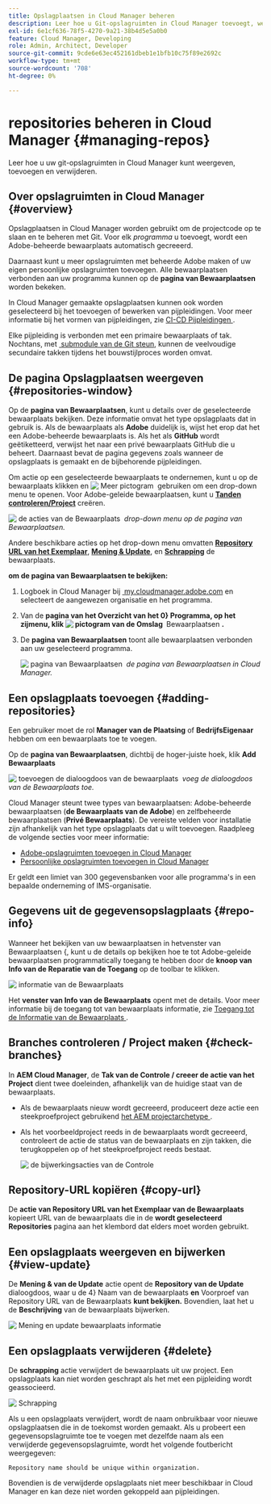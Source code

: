 ```yaml
---
title: Opslagplaatsen in Cloud Manager beheren
description: Leer hoe u Git-opslagruimten in Cloud Manager toevoegt, weergeeft en verwijdert.
exl-id: 6e1cf636-78f5-4270-9a21-38b4d5e5a0b0
feature: Cloud Manager, Developing
role: Admin, Architect, Developer
source-git-commit: 9cde6e63ec452161dbeb1e1bfb10c75f89e2692c
workflow-type: tm+mt
source-wordcount: '708'
ht-degree: 0%

---
```



# repositories beheren in Cloud Manager {#managing-repos}

Leer hoe u uw git-opslagruimten in Cloud Manager kunt weergeven, toevoegen en verwijderen.

## Over opslagruimten in Cloud Manager {#overview}

Opslagplaatsen in Cloud Manager worden gebruikt om de projectcode op te slaan en te beheren met Git. Voor elk *programma* u toevoegt, wordt een Adobe-beheerde bewaarplaats automatisch gecreeerd.

Daarnaast kunt u meer opslagruimten met beheerde Adobe maken of uw eigen persoonlijke opslagruimten toevoegen. Alle bewaarplaatsen verbonden aan uw programma kunnen op de **pagina van Bewaarplaatsen** worden bekeken.

In Cloud Manager gemaakte opslagplaatsen kunnen ook worden geselecteerd bij het toevoegen of bewerken van pijpleidingen. Voor meer informatie bij het vormen van pijpleidingen, zie [&#x200B; CI-CD Pijpleidingen &#x200B;](/help/implementing/cloud-manager/configuring-pipelines/introduction-ci-cd-pipelines.md).

Elke pijpleiding is verbonden met een primaire bewaarplaats of tak. Nochtans, met [&#x200B; submodule van de Git steun &#x200B;](git-submodules.md), kunnen de veelvoudige secundaire takken tijdens het bouwstijlproces worden omvat.

## De pagina Opslagplaatsen weergeven {#repositories-window}

Op de **pagina van Bewaarplaatsen**, kunt u details over de geselecteerde bewaarplaats bekijken. Deze informatie omvat het type opslagplaats dat in gebruik is. Als de bewaarplaats als **Adobe** duidelijk is, wijst het erop dat het een Adobe-beheerde bewaarplaats is. Als het als **GitHub** wordt geëtiketteerd, verwijst het naar een privé bewaarplaats GitHub die u beheert. Daarnaast bevat de pagina gegevens zoals wanneer de opslagplaats is gemaakt en de bijbehorende pijpleidingen.

Om actie op een geselecteerde bewaarplaats te ondernemen, kunt u op de bewaarplaats klikken en ![&#x200B; Meer pictogram &#x200B;](https://spectrum.adobe.com/static/icons/workflow_18/Smock_More_18_N.svg) gebruiken om een drop-down menu te openen. Voor Adobe-geleide bewaarplaatsen, kunt u **[Tanden controleren/Project](#check-branches)** creëren.

![&#x200B; de acties van de Bewaarplaats &#x200B;](assets/repository-actions.png)
*drop-down menu op de pagina van Bewaarplaatsen.*

Andere beschikbare acties op het drop-down menu omvatten **[Repository URL van het Exemplaar](#copy-url)**, **[Mening &amp; Update](#view-update)**, en **[Schrapping](#delete)** de bewaarplaats.

**om de pagina van Bewaarplaatsen te bekijken:**

1. Logboek in Cloud Manager bij [&#x200B; my.cloudmanager.adobe.com &#x200B;](https://my.cloudmanager.adobe.com/) en selecteert de aangewezen organisatie en het programma.

1. Van de **pagina van het Overzicht van het 0&rbrace; Programma, op het zijmenu, klik ![&#x200B; pictogram van de Omslag &#x200B;](https://spectrum.adobe.com/static/icons/workflow_18/Smock_Folder_18_N.svg)** Bewaarplaatsen **.**

1. De **pagina van Bewaarplaatsen** toont alle bewaarplaatsen verbonden aan uw geselecteerd programma.

   ![&#x200B; pagina van Bewaarplaatsen &#x200B;](assets/repositories.png)
   *de pagina van Bewaarplaatsen in Cloud Manager.*

## Een opslagplaats toevoegen {#adding-repositories}

Een gebruiker moet de rol **Manager van de Plaatsing** of **BedrijfsEigenaar** hebben om een bewaarplaats toe te voegen.

Op de **pagina van Bewaarplaatsen**, dichtbij de hoger-juiste hoek, klik **Add Bewaarplaats**

![&#x200B; toevoegen de dialoogdoos van de bewaarplaats &#x200B;](assets/repository-add.png)
*voeg de dialoogdoos van de Bewaarplaats toe.*

Cloud Manager steunt twee types van bewaarplaatsen: Adobe-beheerde bewaarplaatsen (**de Bewaarplaats van de Adobe**) en zelfbeheerde bewaarplaatsen (**Privé Bewaarplaats**). De vereiste velden voor installatie zijn afhankelijk van het type opslagplaats dat u wilt toevoegen. Raadpleeg de volgende secties voor meer informatie:

* [Adobe-opslagruimten toevoegen in Cloud Manager](adobe-repositories.md)
* [Persoonlijke opslagruimten toevoegen in Cloud Manager](private-repositories.md)

Er geldt een limiet van 300 gegevensbanken voor alle programma&#39;s in een bepaalde onderneming of IMS-organisatie.

## Gegevens uit de gegevensopslagplaats {#repo-info}

Wanneer het bekijken van uw bewaarplaatsen in het **&#x200B;**&#x200B;venster van Bewaarplaatsen &lbrace;, kunt u de details op bekijken hoe te tot Adobe-geleide bewaarplaatsen programmatically toegang te hebben door de **knoop van Info van de Reparatie van de Toegang** op de toolbar te klikken.

![&#x200B; informatie van de Bewaarplaats &#x200B;](assets/repository-access-repo-info2.png)

Het **venster van Info van de Bewaarplaats** opent met de details. Voor meer informatie bij de toegang tot van bewaarplaats informatie, zie [&#x200B; Toegang tot de Informatie van de Bewaarplaats &#x200B;](/help/implementing/cloud-manager/managing-code/accessing-repos.md).

## Branches controleren / Project maken {#check-branches}

In **AEM Cloud Manager**, de **Tak van de Controle / creeer de actie van het Project** dient twee doeleinden, afhankelijk van de huidige staat van de bewaarplaats.

* Als de bewaarplaats nieuw wordt gecreeerd, produceert deze actie een steekproefproject gebruikend [&#x200B; het AEM projectarchetype &#x200B;](https://experienceleague.adobe.com/nl/docs/experience-manager-core-components/using/developing/archetype/overview).
* Als het voorbeeldproject reeds in de bewaarplaats wordt gecreeerd, controleert de actie de status van de bewaarplaats en zijn takken, die terugkoppelen op of het steekproefproject reeds bestaat.

  ![&#x200B; de bijwerkingsacties van de Controle &#x200B;](assets/check-branches.png)

## Repository-URL kopiëren {#copy-url}

De **actie van Repository URL van het Exemplaar van de Bewaarplaats** kopieert URL van de bewaarplaats die in de **wordt geselecteerd Repositories** pagina aan het klembord dat elders moet worden gebruikt.

## Een opslagplaats weergeven en bijwerken {#view-update}

De **Mening &amp; van de Update** actie opent de **Repository van de Update** dialoogdoos, waar u de 4&rbrace; Naam van de bewaarplaats **en** Voorproef van Repository URL van de Bewaarplaats **kunt bekijken.** Bovendien, laat het u de **Beschrijving** van de bewaarplaats bijwerken.

![&#x200B; Mening en update bewaarplaats informatie &#x200B;](assets/repository-view-update.png)

## Een opslagplaats verwijderen {#delete}

De **schrapping** actie verwijdert de bewaarplaats uit uw project. Een opslagplaats kan niet worden geschrapt als het met een pijpleiding wordt geassocieerd.

![&#x200B; Schrapping &#x200B;](assets/repository-delete.png)

Als u een opslagplaats verwijdert, wordt de naam onbruikbaar voor nieuwe opslagplaatsen die in de toekomst worden gemaakt. Als u probeert een gegevensopslagruimte toe te voegen met dezelfde naam als een verwijderde gegevensopslagruimte, wordt het volgende foutbericht weergegeven:

`Repository name should be unique within organization.`

Bovendien is de verwijderde opslagplaats niet meer beschikbaar in Cloud Manager en kan deze niet worden gekoppeld aan pijpleidingen.

